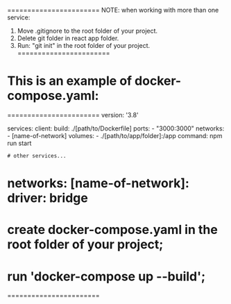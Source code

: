 =======================
NOTE: when working with more than one service:  
1. Move .gitignore to the root folder of your project.
2. Delete git folder in react app folder.    
3. Run: "git init" in the root folder of your project. 
=======================
# This is an example of docker-compose.yaml:
=======================
version: '3.8'

services:
    client:
        build: ./[path/to/Dockerfile]
        ports:
            - "3000:3000"
        networks:
           - [name-of-network]
        volumes:
           - ./[path/to/app/folder]:/app
        command: npm run start

    # other services...

networks:
  [name-of-network]:
    driver: bridge
=======================
# create docker-compose.yaml in the root folder of your project;
# run 'docker-compose up --build';
=======================
